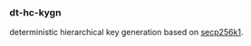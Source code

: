 ### dt-hc-kygn
deterministic hierarchical key generation based on [secp256k1](https://docs.rs/secp256k1/latest/secp256k1/).